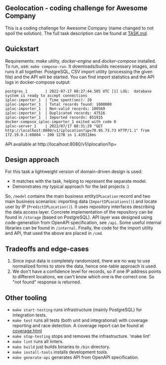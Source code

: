## Geolocation - coding challenge for Awesome Company

This is a coding challenge for Awesome Company (name changed to not spoil the solution).
The full task description can be found at [TASK.md](TASK.md).

## Quickstart
Requirements: *make* utility, *docker-engine* and *docker-compose* installed.
To run, use: `make compose-run`. It downloads/builds necessary images, and runs it all together. PostgreSQL, CSV import
utility (processing the given file) and the API will be started. You can find import statistics and the API logs in docker-compose output:
```
postgres_1        | 2022-07-17 08:27:44.505 UTC [1] LOG:  database system is ready to accept connections
iploc-importer_1  | Time spent(sec): 20
iploc-importer_1  | Total records found: 1000000
iploc-importer_1  | Non-valid records: 100569
iploc-importer_1  | Duplicated records: 47516
iploc-importer_1  | Imported records: 851915
docker-compose_iploc-importer_1 exited with code 0
iploc-server_1    | 2022/07/17 08:31:29 "GET http://localhost:8080/v1/iplocation?ip=70.95.73.73 HTTP/1.1" from 172.19.0.1:60884 - 200 127B in 1.439118ms

```
API available at http://localhost:8080/v1/iplocation?ip=<ip>

## Design approach
For this task a lightweight version of domain-driven design is used:
- It matches with the task, helping to represent the separate model.
- Demonstrates my typical approach for the last projects :)

So, `/model` contains the main business entity`IPLocation` record and two main business scenarios: importing data (`ImportIPLocations()`)
and locate user by IP (`PredictIPLocation()`). It uses repository interfaces describing the data access layer.
Concrete implementation of the repository can be found in `/storage` (based on PostgreSQL).
API layer was designed using code-generation from OpenAPI specification, see `/api`. Some useful internal libraries can be found in `/internal`.
Finally, the code for the import utility and API, that used the above are placed in `/cmd`.

## Tradeoffs and edge-cases
1. Since input data is completely randomized, there are no way to use normalized forms to store the data, hence one-table
   approach is used.
2. We don't have a confidence level for records, so if one IP address points to different locations,
   we can't know which one is the correct one. So "not found" response is returned.

## Other tooling
* `make start-testing` runs infrastructure (mainly PostgreSQL) for integration tests.
* `make test` runs all tests (both unit and integrational) with coverage reporting and race detection. A coverage report can be found
  at [coverage.html](coverage.html)
* `make stop-testing` stops and removes the infrastructure.
  'make lint'
* `make lint` runs all linters.
* `make build` just builds binaries to `/bin` directory.
* `make install-tools` installs development tools.
* `make generate-api` generates API from OpenAPI specification.
